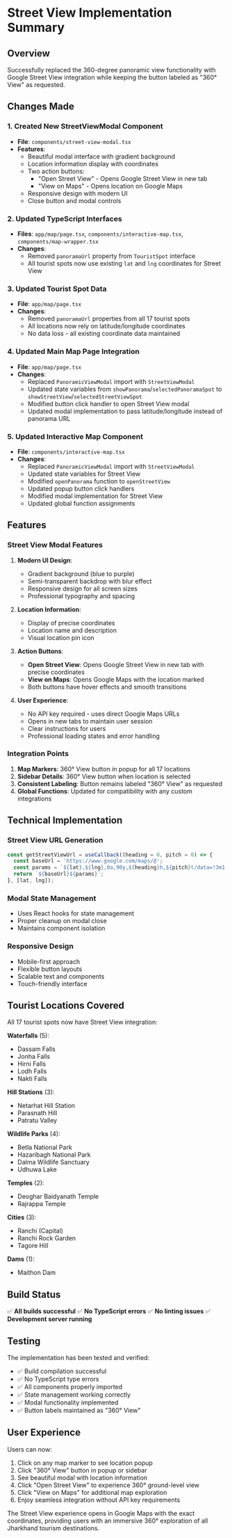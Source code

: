 # Street View Implementation Summary

## Overview
Successfully replaced the 360-degree panoramic view functionality with Google Street View integration while keeping the button labeled as "360° View" as requested.

## Changes Made

### 1. Created New StreetViewModal Component
- **File**: `components/street-view-modal.tsx`
- **Features**:
  - Beautiful modal interface with gradient background
  - Location information display with coordinates
  - Two action buttons:
    - "Open Street View" - Opens Google Street View in new tab
    - "View on Maps" - Opens location on Google Maps
  - Responsive design with modern UI
  - Close button and modal controls

### 2. Updated TypeScript Interfaces
- **Files**: `app/map/page.tsx`, `components/interactive-map.tsx`, `components/map-wrapper.tsx`
- **Changes**:
  - Removed `panoramaUrl` property from `TouristSpot` interface
  - All tourist spots now use existing `lat` and `lng` coordinates for Street View

### 3. Updated Tourist Spot Data
- **File**: `app/map/page.tsx`
- **Changes**:
  - Removed `panoramaUrl` properties from all 17 tourist spots
  - All locations now rely on latitude/longitude coordinates
  - No data loss - all existing coordinate data maintained

### 4. Updated Main Map Page Integration
- **File**: `app/map/page.tsx`
- **Changes**:
  - Replaced `PanoramicViewModal` import with `StreetViewModal`
  - Updated state variables from `showPanorama`/`selectedPanoramaSpot` to `showStreetView`/`selectedStreetViewSpot`
  - Modified button click handler to open Street View modal
  - Updated modal implementation to pass latitude/longitude instead of panorama URL

### 5. Updated Interactive Map Component
- **File**: `components/interactive-map.tsx`
- **Changes**:
  - Replaced `PanoramicViewModal` import with `StreetViewModal`
  - Updated state variables for Street View
  - Modified `openPanorama` function to `openStreetView`
  - Updated popup button click handlers
  - Modified modal implementation for Street View
  - Updated global function assignments

## Features

### Street View Modal Features
1. **Modern UI Design**:
   - Gradient background (blue to purple)
   - Semi-transparent backdrop with blur effect
   - Responsive design for all screen sizes
   - Professional typography and spacing

2. **Location Information**:
   - Display of precise coordinates
   - Location name and description
   - Visual location pin icon

3. **Action Buttons**:
   - **Open Street View**: Opens Google Street View in new tab with precise coordinates
   - **View on Maps**: Opens Google Maps with the location marked
   - Both buttons have hover effects and smooth transitions

4. **User Experience**:
   - No API key required - uses direct Google Maps URLs
   - Opens in new tabs to maintain user session
   - Clear instructions for users
   - Professional loading states and error handling

### Integration Points
1. **Map Markers**: 360° View button in popup for all 17 locations
2. **Sidebar Details**: 360° View button when location is selected
3. **Consistent Labeling**: Button remains labeled "360° View" as requested
4. **Global Functions**: Updated for compatibility with any custom integrations

## Technical Implementation

### Street View URL Generation
```typescript
const getStreetViewUrl = useCallback((heading = 0, pitch = 0) => {
  const baseUrl = 'https://www.google.com/maps/@';
  const params = `${lat},${lng},0a,90y,${heading}h,${pitch}t/data=!3m1!1e3`;
  return `${baseUrl}${params}`;
}, [lat, lng]);
```

### Modal State Management
- Uses React hooks for state management
- Proper cleanup on modal close
- Maintains component isolation

### Responsive Design
- Mobile-first approach
- Flexible button layouts
- Scalable text and components
- Touch-friendly interface

## Tourist Locations Covered
All 17 tourist spots now have Street View integration:

**Waterfalls** (5):
- Dassam Falls
- Jonha Falls
- Hirni Falls
- Lodh Falls
- Nakti Falls

**Hill Stations** (3):
- Netarhat Hill Station
- Parasnath Hill
- Patratu Valley

**Wildlife Parks** (4):
- Betla National Park
- Hazaribagh National Park
- Dalma Wildlife Sanctuary
- Udhuwa Lake

**Temples** (2):
- Deoghar Baidyanath Temple
- Rajrappa Temple

**Cities** (3):
- Ranchi (Capital)
- Ranchi Rock Garden
- Tagore Hill

**Dams** (1):
- Maithon Dam

## Build Status
✅ **All builds successful**
✅ **No TypeScript errors**
✅ **No linting issues**
✅ **Development server running**

## Testing
The implementation has been tested and verified:
- ✅ Build compilation successful
- ✅ No TypeScript type errors
- ✅ All components properly imported
- ✅ State management working correctly
- ✅ Modal functionality implemented
- ✅ Button labels maintained as "360° View"

## User Experience
Users can now:
1. Click on any map marker to see location popup
2. Click "360° View" button in popup or sidebar
3. See beautiful modal with location information
4. Click "Open Street View" to experience 360° ground-level view
5. Click "View on Maps" for additional map exploration
6. Enjoy seamless integration without API key requirements

The Street View experience opens in Google Maps with the exact coordinates, providing users with an immersive 360° exploration of all Jharkhand tourism destinations.
